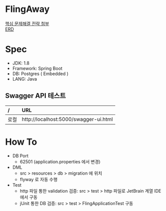# FlingAway
[핵심 문제해결 전략 첨부](./docs/flingAway.pdf)  
[ERD](./docs/erd.html)

# Spec
- JDK: 1.8
- Framework: Spring Boot
- DB: Postgres ( Embedded )
- LANG: Java

## Swagger API 테스트
| /    | URL                                              |
|:-----|:-------------------------------------------------|
| 로컬  | http://localhost:5000/swagger-ui.html            |

# How To
- DB Port
    - 62501 (application.properties 에서 변경)
- DML
    - src > resources > db > migration 에 위치
    - flyway 로 자동 수행
- Test
    - http 파일 통한 validation 검증: src > test > http 파일로 JetBrain 계열 IDE 에서 구동
    - jUnit 통한 DB 검증: src > test > FlingApplicationTest 구동

